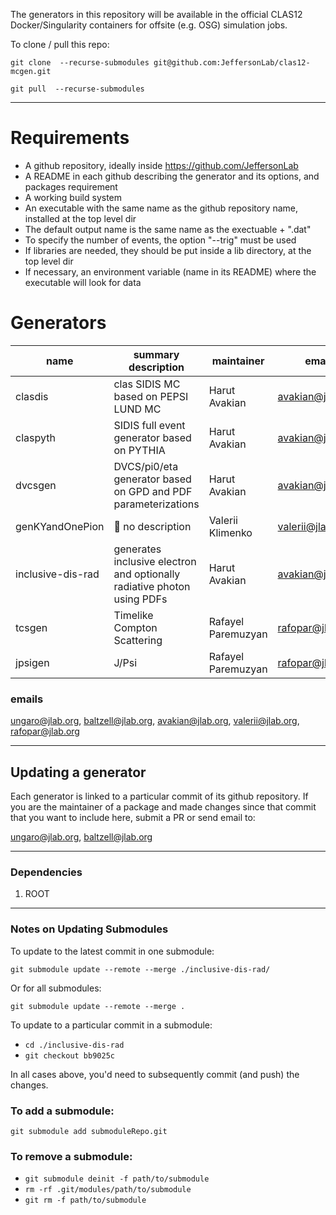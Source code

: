 The generators in this repository will be available in the official CLAS12 Docker/Singularity containers for offsite (e.g. OSG) simulation jobs.

To clone / pull this repo:

`git clone  --recurse-submodules git@github.com:JeffersonLab/clas12-mcgen.git`

`git pull  --recurse-submodules`

---

# Requirements

- A github repository, ideally inside https://github.com/JeffersonLab
- A README in each github describing the generator and its options, and packages requirement
- A working build system 
- An executable with the same name as the github repository name, installed at the top level dir
- The default output name is the same name as the exectuable + ".dat"
- To specify the number of events, the option "--trig" must be used
- If libraries are needed, they should be put inside a lib directory, at the top level dir
- If necessary, an environment variable (name in its README) where the executable will look for data


# Generators 

name                 | summary description      | maintainer        | email             | requirements met
-------------------- | ------------------------ | ----------------- | ----------------- | ---------------------
clasdis              |  clas SIDIS MC based on PEPSI LUND MC                                    | Harut Avakian     |  avakian@jlab.org | :red_circle: 
claspyth             | SIDIS full event generator based on PYTHIA                               | Harut Avakian     |  avakian@jlab.org |  :red_circle: 
dvcsgen              | DVCS/pi0/eta generator based on GPD and PDF parameterizations            | Harut Avakian     |  avakian@jlab.org | :red_circle: 
genKYandOnePion      |  :red_circle: no description                                             | Valerii Klimenko  |  valerii@jlab.org | :red_circle: 
inclusive-dis-rad    | generates inclusive electron and optionally radiative photon using PDFs  | Harut Avakian     |  avakian@jlab.org | :red_circle: 
tcsgen               | Timelike Compton Scattering                                              | Rafayel Paremuzyan | rafopar@jlab.org | :red_circle: 
jpsigen              | J/Psi                                                                    | Rafayel Paremuzyan | rafopar@jlab.org | :red_circle: 


### emails

ungaro@jlab.org, baltzell@jlab.org, avakian@jlab.org, valerii@jlab.org, rafopar@jlab.org

---

## Updating a generator

Each generator is linked to a particular commit of its github repository.
If you are the maintainer of a package and made changes since that commit that you want to include here, submit a PR or send email to:

ungaro@jlab.org, baltzell@jlab.org

---

### Dependencies

1. ROOT

---

### Notes on Updating Submodules

To update to the latest commit in one submodule:

`git submodule update --remote --merge ./inclusive-dis-rad/`

Or for all submodules:

`git submodule update --remote --merge .`

To update to a particular commit in a submodule:

* `cd ./inclusive-dis-rad`
* `git checkout bb9025c`

In all cases above, you'd need to subsequently commit (and push) the changes.



### To add a submodule:

`git submodule add submoduleRepo.git` 

### To remove a submodule:


* `git submodule deinit -f path/to/submodule`
* `rm -rf .git/modules/path/to/submodule`
* `git rm -f path/to/submodule`


